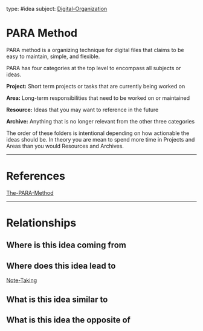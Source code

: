 type: #idea
subject: [Digital-Organization](Digital-Organization.md)

# PARA Method

PARA method is a organizing technique for digital files that claims to be easy to maintain, simple, and flexible.

PARA has four categories at the top level to encompass all subjects or ideas.

**Project:** Short term projects or tasks that are currently being worked on

**Area:** Long-term responsibilities that need to be worked on or maintained

**Resource:** Ideas that you may want to reference in the future

**Archive:** Anything that is no longer relevant from the other three categories

The order of these folders is intentional depending on how actionable the ideas should be. In theory you are mean to spend more time in Projects and Areas than you would Resources and Archives.

---
# References
[The-PARA-Method](The-PARA-Method.md)

---
# Relationships
## Where is this idea coming from

## Where does this idea lead to

[Note-Taking](Note-Taking.md)

## What is this idea similar to

## What is this idea the opposite of
